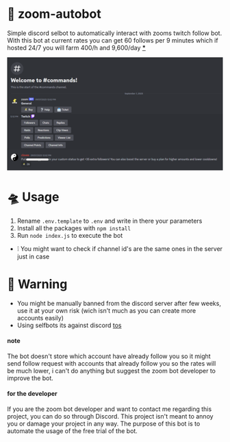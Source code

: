 # 🌌 zoom-autobot
Simple discord selbot to automatically interact with zooms twitch follow bot. With this bot at current rates you can get 60 follows per 9 minutes which if hosted 24/7 you will farm 400/h and 9,600/day **[*](https://github.com/IMXNOOBX/zoom-autobot#note)**

![img](./zoomss.png)

# 🛸 Usage
1. Rename `.env.template` to `.env` and write in there your parameters
2. Install all the packages with `npm install`
3. Run `node index.js` to execute the bot
* ❕ You might want to check if channel id's are the same ones in the server just in case

# 🚨 Warning
* You might be manually banned from the discord server after few weeks, use it at your own risk (wich isn't much as you can create more accounts easily) 
* Using selfbots its against discord [tos](https://discord.com/terms)

#### note
The bot doesn't store which account have already follow you so it might send follow request with accounts that already follow you so the rates will be much lower, i can't do anything but suggest the zoom bot developer to improve the bot.

#### for the developer
If you are the zoom bot developer and want to contact me regarding this project, you can do so through Discord. This project isn't meant to annoy you or damage your project in any way. The purpose of this bot is to automate the usage of the free trial of the bot.
